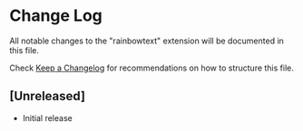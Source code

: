 # Change Log
All notable changes to the "rainbowtext" extension will be documented in this file.

Check [Keep a Changelog](http://keepachangelog.com/) for recommendations on how to structure this file.

## [Unreleased]
- Initial release